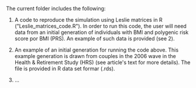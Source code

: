 The current folder includes the following:

1. A code to reproduce the simulation using Leslie matrices in R ("Leslie_matrices_code.R"). In order to run this code, the user will need data from an initial generation of individuals with BMI and polygenic risk score por BMI (PRS). An example of such data is provided (see 2).

2. An example of an initial generation for running the code above. This example generation is drawn from couples in the 2006 wave in the Health & Retirement Study (HRS) (see article's text for more details). The file is provided in R data set formar (.rds).

3. ...
